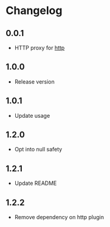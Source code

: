 # Changelog

## 0.0.1

* HTTP proxy for [http](https://pub.dev/packages/http)

## 1.0.0

* Release version

## 1.0.1

* Update usage

## 1.2.0

* Opt into null safety

## 1.2.1

* Update README

## 1.2.2
* Remove dependency on http plugin